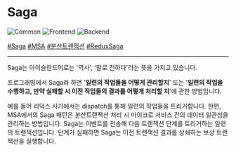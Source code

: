 # Saga

![Common](https://raw.githubusercontent.com/meotitda/DICTIONARY/master/2TAT1C/Label_Common.png)
![Frontend](https://raw.githubusercontent.com/meotitda/DICTIONARY/master/2TAT1C/Label_Frontend.png)
![Backend](https://raw.githubusercontent.com/meotitda/DICTIONARY/master/2TAT1C/Label_Backend.png)

<a href="https://learn.microsoft.com/ko-kr/azure/architecture/reference-architectures/saga/saga">#Saga</a>
<a href="https://learn.microsoft.com/ko-kr/azure/architecture/guide/architecture-styles/microservices">#MSA</a>
<a href="https://waspro.tistory.com/734">#분산트랜잭션</a>
<a href="https://meetup.toast.com/posts/136">#ReduxSaga</a>

---

Saga는 아이슬란드어로는 '역사', '말로 전하다'라는 뜻을 가지고 있습니다.

프로그래밍에서 Saga라 하면 '**일련의 작업들을 어떻게 관리할지**' 또는 '**일련의 작업을 수행하고, 만약 실패할 시 이전 작업들의 결과를 어떻게 처리할 지**'에 관한 방법입니다.

예를 들어 리덕스 사가에서는 dispatch를 통해 일련의 작업들을 트리거합니다. 한편, MSA에서의 Saga 패턴은 분산트랜잭션 처리 시 마이크로 서비스 간의 데이터 일관성을 관리하는 방법입니다. Saga는 이벤트를 전송해 다음 트랜잭션 단계를 트리거하는 일련의 트랜잭션입니다. 단계가 실패하면 Saga는 이전 트랜잭션 결과를 상쇄하는 보상 트랜잭션을 실행합니다.
